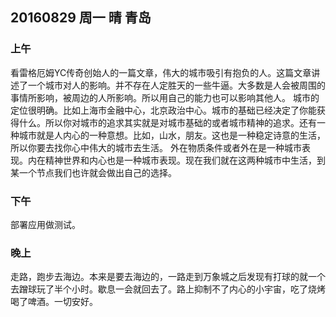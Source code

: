 ## 20160829 周一 晴 青岛

### 上午

看雷格厄姆YC传奇创始人的一篇文章，伟大的城市吸引有抱负的人。这篇文章讲述了一个城市对人的影响。并不存在人定胜天的一些牛逼。大多数是人会被周围的事情所影响，被周边的人所影响。所以用自己的能力也可以影响其他人。
城市的定位很明确。比如上海市金融中心，北京政治中心。城市的基础已经决定了你能获得什么。所以你对城市的追求其实就是对城市基础的或者城市精神的追求。还有一种城市就是人内心的一种意想。比如，山水，朋友。这也是一种稳定诗意的生活，所以你要去找你心中伟大的城市去生活。
外在物质条件或者外在是一种城市表现。内在精神世界和内心也是一种城市表现。现在我们就在这两种城市中生活，到某一个节点我们也许就会做出自己的选择。

### 下午

部署应用做测试。

### 晚上

走路，跑步去海边。本来是要去海边的，一路走到万象城之后发现有打球的就一个去蹭球玩了半个小时。歇息一会就回去了。路上抑制不了内心的小宇宙，吃了烧烤喝了啤酒。一切安好。 

